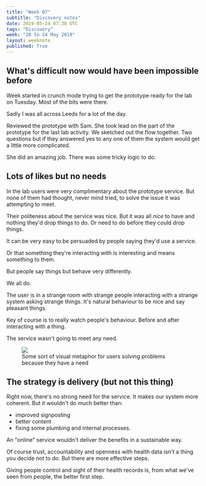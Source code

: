 ```yaml
---
title: "Week 07"
subtitle: "Discovery notes"
date: 2019-05-24 07:30 UTC
tags: "Discovery"
week: "20 to 24 May 2019"
layout: weeknote
published: True
---
```


## What's difficult now would have been impossible before

Week started in crunch mode trying to get the prototype ready for the lab on Tuesday. Most of the bits were there.

Sadly I was all across Leeds for a lot of the day.

Reviewed the prototype with Sam. She took lead on the part of the prototype for the last lab activity. We sketched out the flow together. Two questions but if they answered yes to any one of them the system would get a little more complicated.

She did an amazing job. There was some tricky logic to do.

## Lots of likes but no needs

In the lab users were very complimentary about the prototype service. But none of them had thought, never mind tried, to solve the issue it was attempting to meet.

Their politeness about the service was nice. But it was all *nice* to have and nothing they'd drop things to do. Or need to do before they could drop things.

It can be very easy to be persuaded by people saying they'd use a service.

Or that something they're interacting with is interesting and means something to them.

But people say things but behave very differently.

We all do.

The user is in a strange room with strange people interacting with a strange system asking strange things. It's natural behaviour to be nice and say pleasant things.

Key of course is to really watch people's behaviour. Before and after interacting with a thing.

The service wasn't going to meet any need.

<figure class="noir">
  <img src="/images/real-needs.png"/>
  <figcaption>Some sort of visual metaphor for users solving problems because they have a need </figcaption>
</figure>

## The strategy is delivery (but not this thing)

Right now, there's no strong need for the service. It makes our system more coherent. But it wouldn't do much better than:

- improved signposting
- better content
- fixing some plumbing and internal processes.

An "online" service wouldn't deliver the benefits in a sustainable way.

Of course trust, accountability and openness with health data isn't a thing you decide not to do. But there are more effective steps.

Giving people control and sight of their health records is, from what we've seen from people, the better first step.
